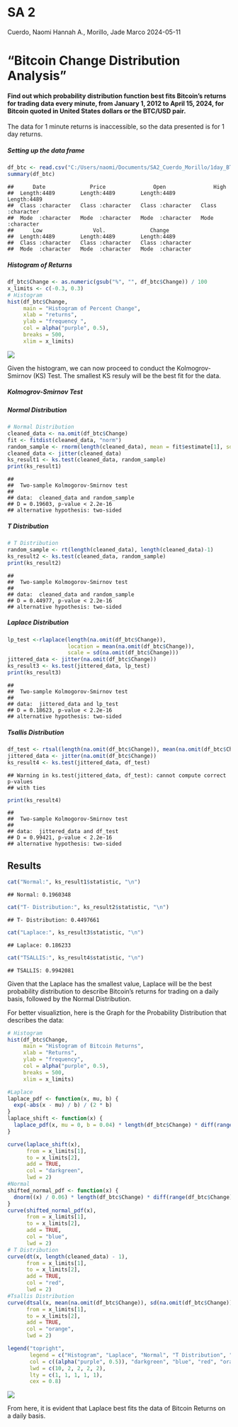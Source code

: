SA 2
================
Cuerdo, Naomi Hannah A., Morillo, Jade Marco
2024-05-11

# “Bitcoin Change Distribution Analysis”

#### Find out which probability distribution function best fits Bitcoin’s returns for trading data every minute, from January 1, 2012 to April 15, 2024, for Bitcoin quoted in United States dollars or the BTC/USD pair.

The data for 1 minute returns is inaccessible, so the data presented is
for 1 day returns.

##### Setting up the data frame

``` r
df_btc <- read.csv("C:/Users/naomi/Documents/SA2_Cuerdo_Morillo/1day_BTC_USD.csv")
summary(df_btc)
```

    ##      Date              Price               Open               High          
    ##  Length:4489        Length:4489        Length:4489        Length:4489       
    ##  Class :character   Class :character   Class :character   Class :character  
    ##  Mode  :character   Mode  :character   Mode  :character   Mode  :character  
    ##      Low                Vol.              Change         
    ##  Length:4489        Length:4489        Length:4489       
    ##  Class :character   Class :character   Class :character  
    ##  Mode  :character   Mode  :character   Mode  :character

##### Histogram of Returns

``` r
df_btc$Change <- as.numeric(gsub("%", "", df_btc$Change)) / 100
x_limits <- c(-0.3, 0.3)
# Histogram
hist(df_btc$Change, 
     main = "Histogram of Percent Change", 
     xlab = "returns", 
     ylab = "frequency ", 
     col = alpha("purple", 0.5), 
     breaks = 500,  
     xlim = x_limits)
```

![](SA2_num1_Cuerdo_Morillo_files/figure-gfm/histogram-1.png)<!-- -->

Given the histogram, we can now proceed to conduct the Kolmogrov-Smirnov
(KS) Test. The smallest KS resuly will be the best fit for the data.

##### Kolmogrov-Smirnov Test

##### Normal Distribution

``` r
# Normal Distribution
cleaned_data <- na.omit(df_btc$Change)
fit <- fitdist(cleaned_data, "norm")
random_sample <- rnorm(length(cleaned_data), mean = fit$estimate[1], sd = fit$estimate[2])
cleaned_data <- jitter(cleaned_data)
ks_result1 <- ks.test(cleaned_data, random_sample)
print(ks_result1)
```

    ## 
    ##  Two-sample Kolmogorov-Smirnov test
    ## 
    ## data:  cleaned_data and random_sample
    ## D = 0.19603, p-value < 2.2e-16
    ## alternative hypothesis: two-sided

##### T Distribution

``` r
# T Distribution
random_sample <- rt(length(cleaned_data), length(cleaned_data)-1)
ks_result2 <- ks.test(cleaned_data, random_sample)
print(ks_result2)
```

    ## 
    ##  Two-sample Kolmogorov-Smirnov test
    ## 
    ## data:  cleaned_data and random_sample
    ## D = 0.44977, p-value < 2.2e-16
    ## alternative hypothesis: two-sided

##### Laplace Distribution

``` r
lp_test <-rlaplace(length(na.omit(df_btc$Change)), 
                   location = mean(na.omit(df_btc$Change)), 
                   scale = sd(na.omit(df_btc$Change)))
jittered_data <- jitter(na.omit(df_btc$Change))
ks_result3 <- ks.test(jittered_data, lp_test)
print(ks_result3)
```

    ## 
    ##  Two-sample Kolmogorov-Smirnov test
    ## 
    ## data:  jittered_data and lp_test
    ## D = 0.18623, p-value < 2.2e-16
    ## alternative hypothesis: two-sided

##### Tsallis Distribution

``` r
df_test <- rtsal(length(na.omit(df_btc$Change)), mean(na.omit(df_btc$Change)), sd(na.omit(df_btc$Change)))
jittered_data <- jitter(na.omit(df_btc$Change))
ks_result4 <- ks.test(jittered_data, df_test)
```

    ## Warning in ks.test(jittered_data, df_test): cannot compute correct p-values
    ## with ties

``` r
print(ks_result4)
```

    ## 
    ##  Two-sample Kolmogorov-Smirnov test
    ## 
    ## data:  jittered_data and df_test
    ## D = 0.99421, p-value < 2.2e-16
    ## alternative hypothesis: two-sided

## Results

``` r
cat("Normal:", ks_result1$statistic, "\n")
```

    ## Normal: 0.1960348

``` r
cat("T- Distribution:", ks_result2$statistic, "\n")
```

    ## T- Distribution: 0.4497661

``` r
cat("Laplace:", ks_result3$statistic, "\n")
```

    ## Laplace: 0.186233

``` r
cat("TSALLIS:", ks_result4$statistic, "\n")
```

    ## TSALLIS: 0.9942081

Given that the Laplace has the smallest value, Laplace will be the best
probability distribution to describe Bitcoin’s returns for trading on a
daily basis, followed by the Normal Distribution.

For better visualiztion, here is the Graph for the Probability
Distribution that describes the data:

``` r
# Histogram
hist(df_btc$Change, 
     main = "Histogram of Bitcoin Returns", 
     xlab = "Returns", 
     ylab = "frequency", 
     col = alpha("purple", 0.5),
     breaks = 500,
     xlim = x_limits)

#Laplace
laplace_pdf <- function(x, mu, b) {
  exp(-abs(x - mu) / b) / (2 * b)
}
laplace_shift <- function(x) {
  laplace_pdf(x, mu = 0, b = 0.04) * length(df_btc$Change) * diff(range(df_btc$Change)) / 250
}

curve(laplace_shift(x),
      from = x_limits[1], 
      to = x_limits[2], 
      add = TRUE, 
      col = "darkgreen", 
      lwd = 2)
#Normal 
shifted_normal_pdf <- function(x) {
  dnorm((x) / 0.06) * length(df_btc$Change) * diff(range(df_btc$Change)) / 10
}
curve(shifted_normal_pdf(x), 
      from = x_limits[1], 
      to = x_limits[2], 
      add = TRUE, 
      col = "blue", 
      lwd = 2)
# T Distribution
curve(dt(x, length(cleaned_data) - 1), 
      from = x_limits[1], 
      to = x_limits[2], 
      add = TRUE, 
      col = "red", 
      lwd = 2)
#Tsallis Distribution
curve(dtsal(x, mean(na.omit(df_btc$Change)), sd(na.omit(df_btc$Change))), 
      from = x_limits[1], 
      to = x_limits[2], 
      add = TRUE, 
      col = "orange", 
      lwd = 2)

legend("topright",
       legend = c("Histogram", "Laplace", "Normal", "T Distribution", "Tsallis Distribution"),
       col = c((alpha("purple", 0.5)), "darkgreen", "blue", "red", "orange"),
       lwd = c(10, 2, 2, 2, 2), 
       lty = c(1, 1, 1, 1, 1), 
       cex = 0.8)
```

![](SA2_num1_Cuerdo_Morillo_files/figure-gfm/unnamed-chunk-2-1.png)<!-- -->

From here, it is evident that Laplace best fits the data of Bitcoin
Returns on a daily basis.
